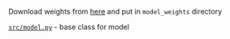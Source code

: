 Download weights from [here](https://drive.google.com/file/d/1c0P0np5JMdyQep5G6OsrKFvzF8hZSURG/view?usp=sharing) and put in `model_weights` directory

[`src/model.py`](src/model.py) - base class for model
